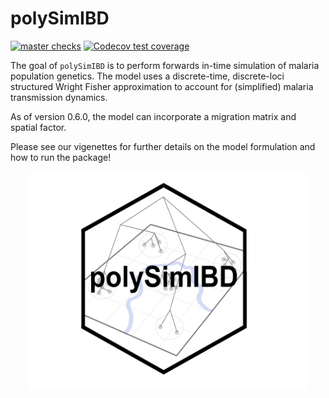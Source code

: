 # polySimIBD

<!-- badges: start -->
[![master checks](https://github.com/nickbrazeau/polySimIBD/workflows/master_build/badge.svg)](https://github.com/nickbrazeau/polySimIBD/actions)
[![Codecov test coverage](https://codecov.io/gh/nickbrazeau/polySimIBD/branch/master/graph/badge.svg)](https://codecov.io/gh/nickbrazeau/polySimIBD?branch=master)
<!-- badges: end -->


The goal of `polySimIBD` is to perform forwards in-time simulation of malaria population genetics. The model uses a discrete-time, discrete-loci structured Wright Fisher approximation to account for (simplified) malaria transmission dynamics.  

As of version 0.6.0, the model can incorporate a migration matrix and spatial factor. 

Please see our vigenettes for further details on the model formulation and how to run the package!

<p align="center">
<img src="https://raw.githubusercontent.com/nickbrazeau/polySimIBD/master/R_ignore/images/polysimibd_hexbadge.png" width="450" height="350">
</p>

